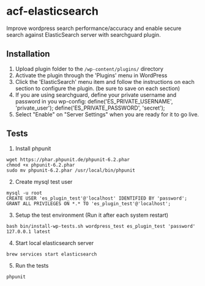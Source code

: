 # acf-elasticsearch

Improve wordpress search performance/accuracy and enable secure search against ElasticSearch server with searchguard plugin.

## Installation

1. Upload plugin folder to the `/wp-content/plugins/` directory
2. Activate the plugin through the 'Plugins' menu in WordPress
3. Click the 'ElasticSearch' menu item and follow the instructions on each section to configure the plugin. (be sure to save on each section)
4. If you are using searchguard, define your private username and password in you wp-config:
define('ES_PRIVATE_USERNAME', 'private_user');
define('ES_PRIVATE_PASSWORD', 'secret');
5. Select "Enable" on "Server Settings" when you are ready for it to go live.

## Tests
1. Install phpunit
```
wget https://phar.phpunit.de/phpunit-6.2.phar
chmod +x phpunit-6.2.phar
sudo mv phpunit-6.2.phar /usr/local/bin/phpunit
```

2. Create mysql test user
```
mysql -u root
CREATE USER 'es_plugin_test'@'localhost' IDENTIFIED BY 'password';
GRANT ALL PRIVILEGES ON *.* TO 'es_plugin_test'@'localhost';
```

3. Setup the test environment (Run it after each system restart)
```
bash bin/install-wp-tests.sh wordpress_test es_plugin_test 'password' 127.0.0.1 latest
```

4. Start local elasticsearch server
```
brew services start elasticsearch
```

5. Run the tests
```
phpunit
```
